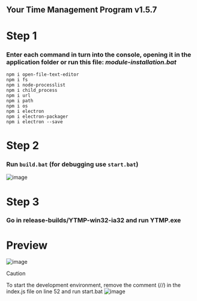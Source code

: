 ## Your Time Management Program v1.5.7

# Step 1
### Enter each command in turn into the console, opening it in the application folder **or** run this file: *module-installation.bat*
```
npm i open-file-text-editor
npm i fs
npm i node-processlist
npm i child_process
npm i url
npm i path
npm i os
npm i electron
npm i electron-packager
npm i electron --save
```


# Step 2
### Run ``build.bat`` (for debugging use ``start.bat``)
![image](https://github.com/user-attachments/assets/28dd12cc-71b3-418c-b0b2-36f5885736ca)

# Step 3
### Go in **release-builds/YTMP-win32-ia32** and run YTMP.exe

# Preview

![image](https://github.com/user-attachments/assets/4d7c9989-fbe9-4fa8-a419-5085d6f18a9a)

> [!CAUTION]
> To start the development environment, remove the comment (//) in the index.js file on line 52 and run start.bat
![image](https://github.com/user-attachments/assets/dd1eb134-e352-4910-b60d-f7de8bbeb3f0)
